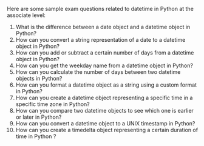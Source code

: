 Here are some sample exam questions related to datetime in Python at the associate level:

1. What is the difference between a date object and a datetime object in Python?
2. How can you convert a string representation of a date to a datetime object in Python?
3. How can you add or subtract a certain number of days from a datetime object in Python?
4. How can you get the weekday name from a datetime object in Python?
5. How can you calculate the number of days between two datetime objects in Python?
6. How can you format a datetime object as a string using a custom format in Python?
7. How can you create a datetime object representing a specific time in a specific time zone in Python?
8. How can you compare two datetime objects to see which one is earlier or later in Python?
9. How can you convert a datetime object to a UNIX timestamp in Python?
10. How can you create a timedelta object representing a certain duration of time in Python ?